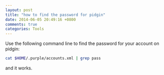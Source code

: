 ```yaml
---
layout: post
title: "how to find the password for pidgin"
date: 2014-06-05 20:49:16 +0800
comments: true
categories: Tools
---
```

Use the following command line to find the password for your account on pidgin:   

```bash
cat $HOME/.purple/accounts.xml | grep pass
```
and it works. 